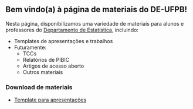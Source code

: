 ## Bem vindo(a) à página de materiais do DE-UFPB!

Nesta página, disponibilizamos uma variedade de materiais para alunos e professores do [Departamento de Estatística](www.de.ufpb.br), incluindo:

- Templates de apresentações e trabalhos
- Futuramente:
  - TCCs
  - Relatórios de PIBIC
  - Artigos de acesso aberto
  - Outros materiais

### Download de materiais

- [Template para apresentações](https://github.com/de-ufpb/template-apresentacao/archive/master.zip)
